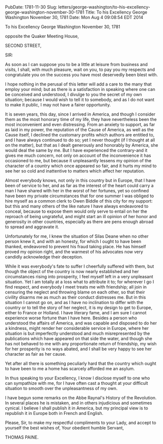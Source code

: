 PubDate: 1781-11-30
Slug: letters/george-washington/to-his-excellency-george-washington-november-30-1781
Title: To his Excellency George Washington  November 30, 1781
Date: Mon Aug  4 09:08:54 EDT 2014

   To his Excellency George Washington  November 30, 1781

   opposite the Quaker Meeting House,

   SECOND STREET,

   SIR:

   As soon as I can suppose you to be a little at leisure from business and
   visits, I shall, with much pleasure, wait on you, to pay you my respects
   and congratulate you on the success you have most deservedly been blest
   with.

   I hope nothing in the perusal of this letter will add a care to the many
   that employ your mind; but as there is a satisfaction in speaking where
   one can be conceived and understood, I divulge to you the secret of my own
   situation; because I would wish to tell it to somebody, and as I do not
   want to make it public, I may not have a fairer opportunity.

   It is seven years, this day, since I arrived in America, and though I
   consider them as the most honorary time of my life, they have nevertheless
   been the most inconvenient and even distressing. From an anxiety to
   support, as far as laid in my power, the reputation of the Cause of
   America, as well as the Cause itself, I declined the customary profits
   which authors are entitled to, and I have always continued to do so; yet I
   never thought (if I thought at all on the matter), but that as I dealt
   generously and honorably by America, she would deal the same by me. But I
   have experienced the contrary-and it gives me much concern, not only on
   account of the inconvenience it has occasioned to me, but because it
   unpleasantly lessens my opinion of the character of a country which once
   appeared so fair, and it hurts my mind to see her so cold and inattentive
   to matters which affect her reputation.

   Almost everybody knows, not only in this country but in Europe, that I
   have been of service to her, and as far as the interest of the heart could
   carry a man I have shared with her in the worst of her fortunes, yet so
   confined have been my private circumstances that for one summer I was
   obliged to hire myself as a common clerk to Owen Biddle of this city for
   my support: but this and many others of the like nature I have always
   endeavored to conceal, because to expose them would only serve to entail
   on her the reproach of being ungrateful, and might start an ill opinion of
   her honor and generosity in other countries, especially as there are pens
   enough abroad to spread and aggravate it.

   Unfortunately for me, I knew the situation of Silas Deane when no other
   person knew it, and with an honesty, for which I ought to have been
   thanked, endeavored to prevent his fraud taking place. He has himself
   proved my opinion right, and the warmest of his advocates now very
   candidly acknowledge their deception.

   While it was everybody's fate to suffer I cheerfully suffered with them,
   but though the object of the country is now nearly established and her
   circumstances rising into prosperity, I feel myself left in a very
   unpleasant situation. Yet I am totally at a loss what to attribute it to;
   for wherever I go I find respect, and everybody I meet treats me with
   friendship; all join in censuring the neglect and throwing blame on each
   other, so that their civility disarms me as much as their conduct
   distresses me. But in this situation I cannot go on, and as I have no
   inclination to differ with the country or to tell the story of her
   neglect, it is my design to get to Europe, either to France or Holland. I
   have literary fame, and I am sure I cannot experience worse fortune than I
   have here. Besides a person who understood the affairs of America, and was
   capable and disposed to do her a kindness, might render her considerable
   service in Europe, where her situation is but imperfectly understood and
   much misrepresented by the publications which have appeared on that side
   the water, and though she has not behaved to me with any proportionate
   return of friendship, my wish for her prosperity is no ways abated, and I
   shall be very happy to see her character as fair as her cause.

   Yet after all there is something peculiarly hard that the country which
   ought to have been to me a home has scarcely afforded me an asylum.

   In thus speaking to your Excellency, I know I disclose myself to one who
   can sympathize with me, for I have often cast a thought at your difficult
   situation to smooth over the unpleasantness of my own.

   I have begun some remarks on the Abbe Raynal's History of the Revolution.
   In several places he is mistaken, and in others injudicious and sometimes
   cynical. I believe I shall publish it in America, but my principal view is
   to republish it in Europe both in French and English.

   Please, Sir, to make my respectful compliments to your Lady, and accept to
   yourself the best wishes of, Your obedient humble Servant,

   THOMAS PAINE.


